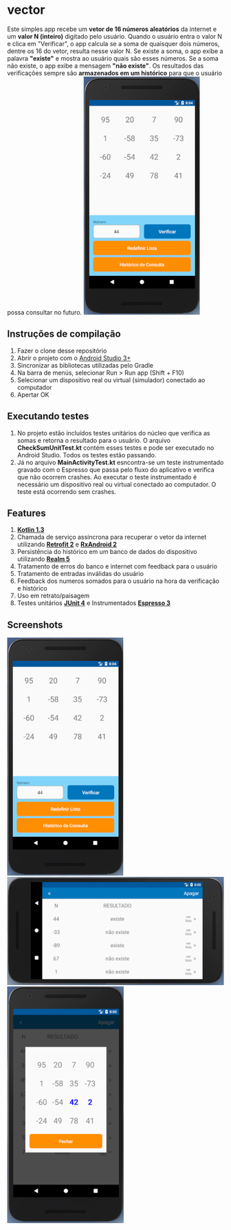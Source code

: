 # vector

Este simples app recebe um **vetor de 16 números aleatórios** da internet e um **valor N (inteiro)** digitado pelo usuário.
Quando o usuário entra o valor N e clica em "Verificar", o app calcula se a soma de quaisquer dois números, dentre os 16 do vetor, resulta nesse valor N.
Se existe a soma, o app exibe a palavra **"existe"** e mostra ao usuário quais são esses números.
Se a soma não existe, o app exibe a mensagem **"não existe"**.
Os resultados das verificações sempre são **armazenados em um histórico** para que o usuário possa consultar no futuro.
![Main Screen](images/main.png)

## Instruções de compilação
1. Fazer o clone desse repositório
2. Abrir o projeto com o [Android Studio 3+](https://developer.android.com/studio/?hl=pt-br)
3. Sincronizar as bibliotecas utilizadas pelo Gradle
4. Na barra de menús, selecionar Run > Run app (Shift + F10)
5. Selecionar um dispositivo real ou virtual (simulador) conectado ao computador 
6. Apertar OK

## Executando testes
1. No projeto estão incluídos testes unitários do núcleo que verifica as somas e retorna o resultado para o usuário. O arquivo **CheckSumUnitTest.kt** contém esses testes e pode ser executado no Android Studio. Todos os testes estão passando.
2. Já no arquivo **MainActivityTest.kt** esncontra-se um teste instrumentado gravado com o Espresso que passa pelo fluxo do aplicativo e verifica que não ocorrem crashes.
Ao executar o teste instrumentado é necessário um dispositivo real ou virtual conectado ao computador. O teste está ocorrendo sem crashes.

## Features

1. [**Kotlin 1.3**](https://kotlinlang.org/)
1. Chamada de serviço assíncrona para recuperar o vetor da internet utilizando [**Retrofit 2**](https://square.github.io/retrofit/) e [**RxAndroid 2**](https://github.com/ReactiveX/RxAndroid)
3. Persistência do histórico em um banco de dados do dispositivo utilizando [**Realm 5**](https://realm.io/blog/realm-for-android/)
4. Tratamento de erros do banco e internet com feedback para o usuário
5. Tratamento de entradas inválidas do usuário
6. Feedback dos numeros somados para o usuário na hora da verificação e histórico
7. Uso em retrato/paisagem
8. Testes unitários [**JUnit 4**](https://junit.org/junit4/) e Instrumentados [**Espresso 3**](https://developer.android.com/training/testing/espresso/)

## Screenshots
![Main Screen](images/main.png)
![History Screen](images/history.png)
![History Details](images/detail.png)

